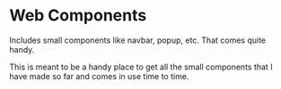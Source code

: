 # Web Components

Includes small components like navbar, popup, etc. That comes quite handy.

This is meant to be a handy place to get all the small components that I have made so far and comes in use time to time.
